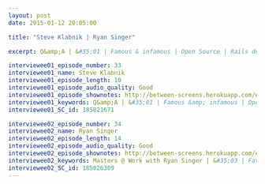 ```yaml
---
layout: post
date: 2015-01-12 20:05:00

title: "Steve Klabnik | Ryan Singer"

excerpt: Q&amp;A | &#35;01 | Famous & infamous | Open Source | Rails development | Coding setup | Workspace | New York &amp; travel | NY startups | Routine | Vacations | Impostor syndrome || Masters @ Work with Ryan Singer | &#35;03 | Favorite feature | Backpack Calendar | Alienating UX | Pushing envelopes

interviewee01_episode_number: 33
interviewee01_name: Steve Klabnik
interviewee01_episode_length: 10
interviewee01_episode_audio_quality: Good
interviewee01_episode_shownotes: http://between-screens.herokuapp.com/episodes/33
interviewee01_keywords: Q&amp;A | &#35;01 | Famous &amp; infamous | Open Source | Rails development | Coding setup | Workspace | New York &amp; travel | NY startups | Routine | Vacations | Impostor syndrome
interviewee01_SC_id: 185821671

interviewee02_episode_number: 34
interviewee02_name: Ryan Singer
interviewee02_episode_length: 14
interviewee02_episode_audio_quality: Good
interviewee02_episode_shownotes: http://between-screens.herokuapp.com/episodes/34
interviewee02_keywords: Masters @ Work with Ryan Singer | &#35;03 | Favorite feature | Backpack Calendar | Alienating UX | Pushing envelopes
interviewee02_SC_id: 185826309
---
```

